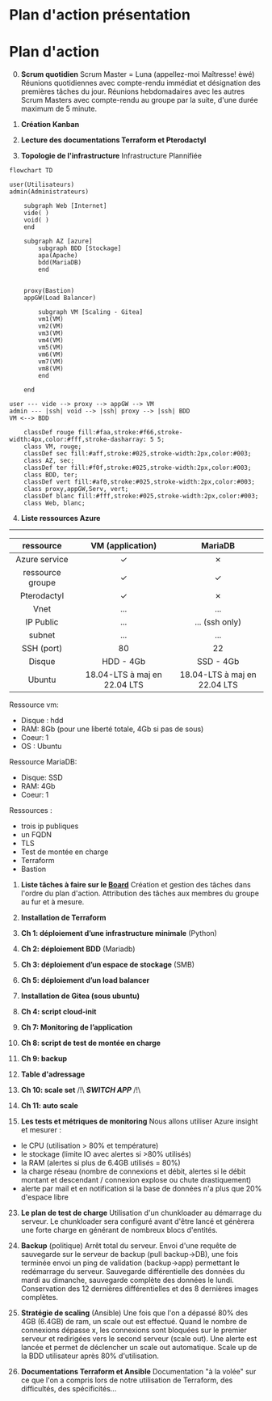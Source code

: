 # Plan d'action présentation  

# Plan d'action

00. **Scrum quotidien**
Scrum Master = Luna (appellez-moi Maîtresse! èwé)
Réunions quotidiennes avec compte-rendu immédiat et désignation des premières tâches du jour.
Réunions hebdomadaires avec les autres Scrum Masters avec compte-rendu au groupe par la suite, d'une durée maximum de 5 minute.

01. **Création Kanban**

02. **Lecture des documentations Terraform et Pterodactyl**

03. **Topologie de l'infrastructure**
Infrastructure Plannifiée


```mermaid
flowchart TD 

user(Utilisateurs)
admin(Administrateurs)

    subgraph Web [Internet]
    vide( )
    void( )
    end  

    subgraph AZ [azure]
        subgraph BDD [Stockage]
        apa(Apache)
        bdd(MariaDB)
        end


    proxy(Bastion)
    appGW(Load Balancer)

        subgraph VM [Scaling - Gitea]
        vm1(VM)
        vm2(VM)
        vm3(VM)
        vm4(VM)
        vm5(VM)
        vm6(VM)
        vm7(VM)
        vm8(VM)
        end

    end 

user --- vide --> proxy --> appGW --> VM
admin --- |ssh| void --> |ssh| proxy --> |ssh| BDD
VM <--> BDD

    classDef rouge fill:#faa,stroke:#f66,stroke-width:4px,color:#fff,stroke-dasharray: 5 5;
    class VM, rouge;
    classDef sec fill:#aff,stroke:#025,stroke-width:2px,color:#003;
    class AZ, sec;
    classDef ter fill:#f0f,stroke:#025,stroke-width:2px,color:#003;
    class BDD, ter;
    classDef vert fill:#af0,stroke:#025,stroke-width:2px,color:#003;
    class proxy,appGW,Serv, vert;
    classDef blanc fill:#fff,stroke:#025,stroke-width:2px,color:#003;
    class Web, blanc;

```
04. **Liste ressources Azure**


-----------
| ressource | VM (application) |  MariaDB |
| :--------: | :--------: | :--------: |
| Azure service | ✓ | ✗ |
| ressource groupe | ✓ | ✓ |
| Pterodactyl | ✓ | ✗ |
| Vnet    | ... | ... |
| IP Public | ... | ... (ssh only) |
| subnet     | ... | ... |
| SSH (port) | 80 | 22 |
| Disque | HDD - 4Gb | SSD - 4Gb |
| Ubuntu | 18.04-LTS à maj en 22.04 LTS | 18.04-LTS à maj en 22.04 LTS  |


Ressource vm:

- Disque : hdd
- RAM: 8Gb (pour une liberté totale, 4Gb si pas de sous)
- Coeur: 1
- OS : Ubuntu

Ressource MariaDB:

- Disque: SSD
- RAM: 4Gb
- Coeur: 1

Ressources : 
- trois ip publiques
- un FQDN
- TLS
- Test de montée en charge
- Terraform
- Bastion

1.  **Liste tâches à faire sur le [Board](https://github.com/users/Simplon-Luna/projects/1/views/1)**
Création et gestion des tâches dans l'ordre du plan d'action. Attribution des tâches aux membres du groupe au fur et à mesure.

06. **Installation de Terraform**

07. **Ch 1: déploiement d’une infrastructure minimale** (Python)

08. **Ch 2: déploiement  BDD** (Mariadb)

9.  **Ch 3: déploiement d’un espace de stockage** (SMB)

10. **Ch 5: déploiement d’un load balancer**

11. **Installation de Gitea (sous ubuntu)**

12. **Ch 4: script cloud-init**

13. **Ch 7: Monitoring de l’application**

14. **Ch 8: script de test de montée en charge**

15. **Ch 9: backup**

16. **Table d'adressage**

17. **Ch 10: scale set** /!\ ***SWITCH APP*** /!\

21. **Ch 11: auto scale**

22. **Les tests et métriques de monitoring**
Nous allons utiliser Azure insight et mesurer : 
- le CPU (utilisation > 80% et température)
- le stockage (limite IO avec alertes si >80% utilisés)
- la RAM (alertes si plus de 6.4GB utilisés = 80%)
- la charge réseau (nombre de connexions et débit, alertes si le débit montant et descendant / connexion explose ou chute drastiquement)
- alerte par mail et en notification si la base de données n'a plus que 20% d'espace libre

23. **Le plan de test de charge**
Utilisation d'un chunkloader au démarrage du serveur. Le chunkloader sera configuré avant d'être lancé et génèrera une forte charge en générant de nombreux blocs d'entités.

23. **Backup** (politique)
Arrêt total du serveur. Envoi d'une requête de sauvegarde sur le serveur de backup (pull backup->DB), une fois terminée envoi un ping de validation (backup->app) permettant le redémarrage du serveur.
Sauvegarde différentielle des données du mardi au dimanche, sauvegarde complète des données le lundi.
Conservation des 12 dernières différentielles et des 8 dernières images complètes.

24. **Stratégie de scaling** (Ansible)
Une fois que l'on a dépassé 80% des 4GB (6.4GB) de ram, un scale out est effectué.
Quand le nombre de connexions dépasse x, les connexions sont bloquées sur le premier serveur et redirigées vers le second serveur (scale out). Une alerte est lancée et permet de déclencher un scale out automatique.
Scale up de la BDD utilisateur après 80% d'utilisation.

25. **Documentations Terraform et Ansible**
Documentation "à la volée" sur ce que l'on a compris lors de notre utilisation de Terraform, des difficultés, des spécificités...

